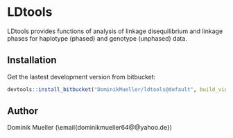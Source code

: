 # LDtools
LDtools provides functions of analysis of linkage disequilibrium and linkage
phases for haplotype (phased) and genotype (unphased) data.

## Installation

Get the lastest development version from bitbucket:

```R
devtools::install_bitbucket("DominikMueller/ldtools@default", build_vignettes = TRUE)
```

## Author
Dominik Mueller (\email{dominikmueller64@@yahoo.de})